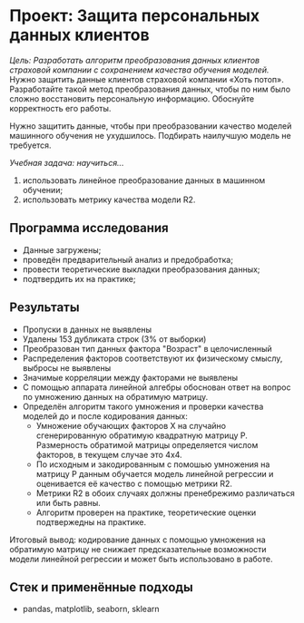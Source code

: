﻿# Проект: Защита персональных данных клиентов

*Цель: Разработать алгоритм преобразования данных клиентов страховой компании с сохранением качества обучения моделей.*
Нужно защитить данные клиентов страховой компании «Хоть потоп».
Разработайте такой метод преобразования данных, чтобы по ним было сложно восстановить персональную информацию. Обоснуйте корректность его работы.

Нужно защитить данные, чтобы при преобразовании качество моделей машинного обучения не ухудшилось. Подбирать наилучшую модель не требуется.

*Учебная задача: научиться...*
1. использовать линейное преобразование данных в машинном обучении;
2. использовать метрику качества модели R2.

## Программа исследования
- Данные загружены;
- проведён предварительный анализ и предобработка;
- провести теоретические выкладки преобразования данных;
- подтвердить их на практике;

## Результаты
- Пропуски в данных не выявлены
- Удалены 153 дубликата строк (3% от выборки)
- Преобразован тип данных фактора "Возраст" в целочисленный
- Распределения факторов соответствуют их физическому смыслу, выбросы не выявлены
- Значимые корреляции между факторами не выявлены
- С помощью аппарата линейной алгебры обоснован ответ на вопрос по умножению данных на обратимую матрицу.
- Определён алгоритм такого умножения и проверки качества моделей до и после кодирования данных:
	- Умножение обучающих факторов X на случайно сгенерированную обратимую квадратную матрицу P. Размерность обратимой матрицы определяется числом факторов, в текущем случае это 4х4.
	- По исходным и закодированным с помошью умножения на матрицу P данным обучается модель линейной регрессии и оценивается её качество с помощью метрики R2.
	- Метрики R2 в обоих случаях должны пренебрежимо различаться или быть равны.
	- Алгоритм проверен на практике, теоретические оценки подтвержедны на практике.

Итоговый вывод: кодирование данных с помощью умножения на обратимую матрицу не снижает предсказательные возможности модели линейной регрессии и может быть использовано в работе.

## Стек и применённые подходы
* pandas, matplotlib, seaborn, sklearn
